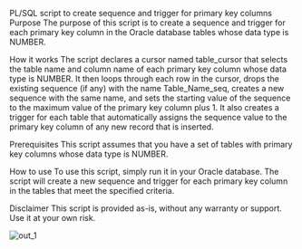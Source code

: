 
PL/SQL script to create sequence and trigger for primary key columns
Purpose
The purpose of this script is to create a sequence and trigger for each primary key column in the Oracle database tables whose data type is NUMBER.

How it works
The script declares a cursor named table_cursor that selects the table name and column name of each primary key column whose data type is NUMBER. It then loops through each row in the cursor, drops the existing sequence (if any) with the name Table_Name_seq, creates a new sequence with the same name, and sets the starting value of the sequence to the maximum value of the primary key column plus 1. It also creates a trigger for each table that automatically assigns the sequence value to the primary key column of any new record that is inserted.

Prerequisites
This script assumes that you have a set of tables with primary key columns whose data type is NUMBER.

How to use
To use this script, simply run it in your Oracle database. The script will create a new sequence and trigger for each primary key column in the tables that meet the specified criteria.

Disclaimer
This script is provided as-is, without any warranty or support. Use it at your own risk.

![out_1](https://github.com/AyaMedhat555/Pl_SQL/assets/63666107/291a33c2-4162-4f11-9c37-cedd1898bae1)


